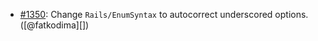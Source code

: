 * [#1350](https://github.com/rubocop/rubocop-rails/pull/1350): Change `Rails/EnumSyntax` to autocorrect underscored options. ([@fatkodima][])
